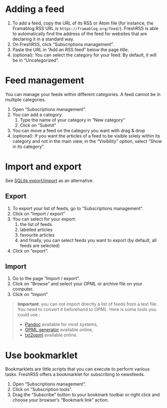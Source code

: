 # Adding a feed

 1. To add a feed, copy the URL of its RSS or Atom file (for instance, the Framablog RSS URL is `https://framablog.org/feed/`). FreshRSS is able to automatically find the address of the feed for websites that are declaring it in a standard way.
 2. On FreshRSS, click “Subscriptions management”.
 3. Paste the URL in “Add an RSS feed” below the page title.
 4. (optional): You can select the category for your feed. By default, it will be in “Uncategorized”.

# Feed management

You can manage your feeds within different categories. A feed cannot be in multiple categories.

 1. Open “Subscriptions management”.
 2. You can add a category:
    1. Type the name of your category in “New category”
    2. Click on “Submit”
 3. You can move a feed on the category you want with drag & drop
 4. (optional): If you want the articles of a feed to be visible solely within its category and not in the main view, in the “Visibility” option, select “Show in its category”.


# Import and export
See [SQLite export/import]( https://github.com/FreshRSS/FreshRSS/tree/master/cli) as an alternative.

## Export

 1. To export your list of feeds, go to “Subscriptions management”.
 2. Click on “Import / export”
 3. You can select for your export:
    1. the list of feeds
    2. labelled articles
    3. favourite articles
    4. and finally, you can select feeds you want to export (by default, all feeds are selected)
 4. Click on “export”.

## Import
 
  1. Go to the page “Import / export”.
  2. Click on “Browse” and select your OPML or archive file on your computer.
  3. Click on “Import”

> **Important**: you can not import directly a list of feeds from a text file.
> You need to convert it beforehand to _OPML_.
> Here is some tools you could use :
> - [Pandoc](https://pandoc.org/) available for most systems,
> - [OPML generator](https://opml-gen.ovh/) available online,
> - [txt2opml](https://alterfiles.com/convert/txt/opml) available online.
  
# Use bookmarklet

Bookmarklets are little scripts that you can execute to perform various tasks. FreshRSS offers a bookmarklet for subscribing to newsfeeds.

 1. Open “Subscriptions management”.
 2. Click on “Subscription tools”.
 3. Drag the “Subscribe” button to your bookmark toolbar or right click and choose your browser’s “Bookmark link” action.

